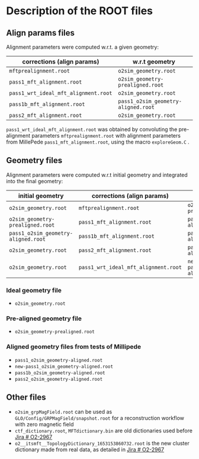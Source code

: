 # Description of the ROOT files

## Align params files

Alignment parameters were computed w.r.t. a given geometry:

corrections (align params) | w.r.t geometry
-------------------------- | ---------------
`mftprealignment.root` | `o2sim_geometry.root`
`pass1_mft_alignment.root` | `o2sim_geometry-prealigned.root`
`pass1_wrt_ideal_mft_alignment.root` | `o2sim_geometry.root`
`pass1b_mft_alignment.root` | `pass1_o2sim_geometry-aligned.root`
`pass2_mft_alignment.root` | `o2sim_geometry.root`

`pass1_wrt_ideal_mft_alignment.root` was obtained by convoluting the pre-alignment parameters `mftprealignment.root` with alignment parameters from MillePede `pass1_mft_alignment.root`, using the macro `exploreGeom.C` .
## Geometry files

Alignment parameters were computed w.r.t initial geometry and integrated into the final geometry:

initial geometry | corrections (align params) | final geometry
 ---------------- | -------------------------- | ---------------
 `o2sim_geometry.root` | `mftprealignment.root` | `o2sim_geometry-prealigned.root`
 `o2sim_geometry-prealigned.root` | `pass1_mft_alignment.root` | `pass1_o2sim_geometry-aligned.root`
 `pass1_o2sim_geometry-aligned.root` | `pass1b_mft_alignment.root` | `pass1b_o2sim_geometry-aligned.root`
 `o2sim_geometry.root` | `pass2_mft_alignment.root` | `pass2_o2sim_geometry-aligned.root`
 `o2sim_geometry.root`| `pass1_wrt_ideal_mft_alignment.root` | `new-pass1_o2sim_geometry-aligned.root`

### Ideal geometry file

- `o2sim_geometry.root`

### Pre-aligned geometry file

- `o2sim_geometry-prealigned.root`

### Aligned geometry files from tests of Millipede

- `pass1_o2sim_geometry-aligned.root`
- `new-pass1_o2sim_geometry-aligned.root`
- `pass1b_o2sim_geometry-aligned.root`
- `pass2_o2sim_geometry-aligned.root`

## Other files

- `o2sim_grpMagField.root` can be used as `GLO/Config/GRPMagField/snapshot.root` for a reconstruction workflow with zero magnetic field
- `ctf_dictionary.root`, `MFTdictionary.bin` are old dictionaries used before [Jira # O2-2967](https://alice.its.cern.ch/jira/browse/O2-2967)
- `o2__itsmft__TopologyDictionary_1653153860732.root` is the new cluster dictionary made from real data, as detailed in [Jira # O2-2967](https://alice.its.cern.ch/jira/browse/O2-2967)